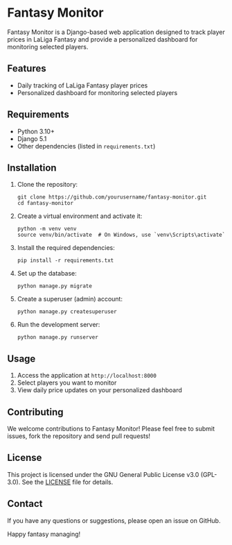 # Fantasy Monitor

Fantasy Monitor is a Django-based web application designed to track player prices in LaLiga Fantasy and provide a personalized dashboard for monitoring selected players.

## Features

- Daily tracking of LaLiga Fantasy player prices
- Personalized dashboard for monitoring selected players

## Requirements

- Python 3.10+
- Django 5.1
- Other dependencies (listed in `requirements.txt`)

## Installation

1. Clone the repository:
   ```
   git clone https://github.com/yourusername/fantasy-monitor.git
   cd fantasy-monitor
   ```

2. Create a virtual environment and activate it:
   ```
   python -m venv venv
   source venv/bin/activate  # On Windows, use `venv\Scripts\activate`
   ```

3. Install the required dependencies:
   ```
   pip install -r requirements.txt
   ```

4. Set up the database:
   ```
   python manage.py migrate
   ```

5. Create a superuser (admin) account:
   ```
   python manage.py createsuperuser
   ```

6. Run the development server:
   ```
   python manage.py runserver
   ```

## Usage

1. Access the application at `http://localhost:8000`
2. Select players you want to monitor
3. View daily price updates on your personalized dashboard

## Contributing

We welcome contributions to Fantasy Monitor! Please feel free to submit issues, fork the repository and send pull requests!

## License

This project is licensed under the GNU General Public License v3.0 (GPL-3.0). See the [LICENSE](LICENSE) file for details.

## Contact

If you have any questions or suggestions, please open an issue on GitHub.

Happy fantasy managing!
